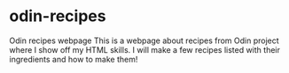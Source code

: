# odin-recipes
Odin recipes webpage
This is a webpage about recipes from Odin project where I show off my HTML skills. 
I will make a few recipes listed with their ingredients and how to make them!